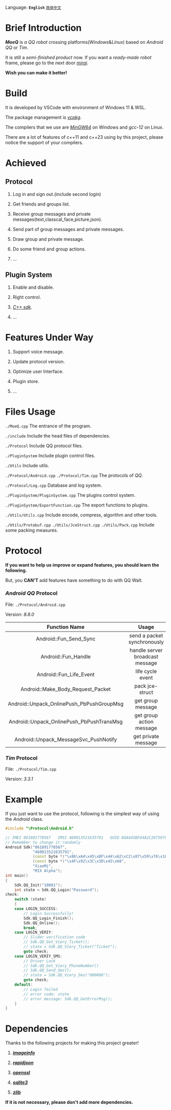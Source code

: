 Language: **`English`** [`简体中文`](https://github.com/YuFanXing/MoeQ/blob/master/README_ZH.md)

# Brief Introduction

***MoeQ*** is *a QQ robot* crossing platforms(*Windows*&*Linux*) based on *Android QQ* or *Tim*.

It is still a *semi-finished product* now. If you want a *ready-made robot* frame, please go to the next door [*mirai*](https://github.com/mamoe/mirai).

**Wish you can make it better!**

# Build

It is developed by VSCode with environment of Windows 11 & WSL.

The package management is [*vcpkg*](https://github.com/Microsoft/vcpkg).

The compilers that we use are [*MinGW64*](http://winlibs.com/) on Windows and *gcc-12* on Linux.

There are a lot of features of c++11 and c++23 using by this project, please notice the support of your compilers.

# Achieved

## Protocol

1. Log in and sign out.(include second login)

2. Get friends and groups list.

3. Receive group messages and private messages(text,classcal_face,picture,json).

4. Send part of group messages and private messages.

5. Draw group and private message.

6. Do some friend and group actions.

7. ...

## Plugin System

1. Enable and disable.

2. Right control.

3. [*C++ sdk*](https://github.com/MoeQ-Team/mqcppsdk).

4. ...

# Features Under Way

1. Support voice message.

2. Update protocol version.

3. Optimize user Interface.

4. Plugin store.

5. ...

# Files Usage

`./MoeQ.cpp` The entrance of the program.

`./include` Include the head files of dependencies.

`./Protocol` Include QQ protocol files.

`./PluginSystem` Include plugin control files.

`./Utils` Include utils.

`./Protocol/Android.cpp` `./Protocol/Tim.cpp` The protocols of *QQ*.

`./Protocol/Log.cpp` Database and log system.

`./PluginSystem/PluginSystem.cpp` The plugins control system.

`./PluginSystem/ExportFunction.cpp` The export functions to plugins.

`./Utils/Utils.cpp` Include encode, compress, algorithm and other tools.

`./Utils/Protobuf.cpp` `./Utils/JceStruct.cpp` `./Utils/Pack.cpp` Include some packing measures.

# Protocol

**If you want to help us improve or expand features, you should learn the following.**

But, you **CAN'T** add features have something to do with QQ Walt.

### *Android QQ* Protocol

File: `./Protocol/Android.cpp` 

Version: *8.8.0*

|               Function Name               |              Usage              |
| :---------------------------------------: | :-----------------------------: |
|          Android::Fun_Send_Sync           |   send a packet synchronously   |
|            Android::Fun_Handle            | handle server broadcast message |
|          Android::Fun_Life_Event          |        life cycle event         |
|     Android::Make_Body_Request_Packet     |         pack jce-struct         |
| Android::Unpack_OnlinePush_PbPushGroupMsg |        get group message        |
| Android::Unpack_OnlinePush_PbPushTransMsg |    get group action message     |
|   Android::Unpack_MessageSvc_PushNotify   |       get private message       |

### *Tim* Protocol

File: `./Protocol/Tim.cpp`

Version: *3.3.1*

# Example

If you just want to use the protocol,  following is the simplest way of using the *Android* class.

```c++
#include "\Protocol\Android.h"

// IMEI 861891778567   IMSI 460013521635791   GUID 86A445BF44A2C287597618F6F36EB68C   MAC 4F923C3D4568   4F:92:3C:3D:45:68
// Remember to change it randomly
Android Sdk("861891778567",
            "460013521635791",
            (const byte *)"\x86\xA4\x45\xBF\x44\xA2\xC2\x87\x59\x76\x18\xF6\xF3\x6E\xB6\x8C",
            (const byte *)"\x4F\x92\x3C\x3D\x45\x68",
            "XiaoMi",
            "MIX Alpha");
int main()
{
    Sdk.QQ_Init("10001");
    int state = Sdk.QQ_Login("Password");
check:
    switch (state)
    {
    case LOGIN_SUCCESS:
        // Login Successfully!
        Sdk.QQ_Login_Finish();
        Sdk.QQ_Online();
        break;
    case LOGIN_VERIY:
        // Slider verification code
        // Sdk.QQ_Get_Viery_Ticket();
        // state = Sdk.QQ_Viery_Ticket("Ticket");
        goto check;
    case LOGIN_VERIY_SMS:
        // Driver Lock
        // Sdk.QQ_Get_Viery_PhoneNumber()
        // Sdk.QQ_Send_Sms();
        // state = Sdk.QQ_Viery_Sms("000000");
        goto check;
    default:
        // Login failed
        // error code: state
        // error message: Sdk.QQ_GetErrorMsg();
    }
}
```

# Dependencies

Thanks to the following projects for making this project greater!

1. ***[imageinfo](https://github.com/xiaozhuai/imageinfo)***

2. ***[rapidjson](https://github.com/Tencent/rapidjson)***

3. ***[openssl](https://github.com/openssl/openssl)***

4. ***[sqlite3](https://github.com/sqlite/sqlite)***

5. ***[zlib](https://github.com/madler/zlib)***

**If it is not necessary,  please don't add more dependencies.**

